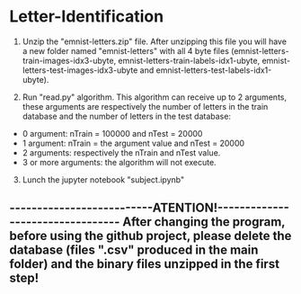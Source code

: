 # Letter-Identification

1. Unzip the "emnist-letters.zip" file. After unzipping this file you will have a new folder named "emnist-letters" with all 4 byte files (emnist-letters-train-images-idx3-ubyte, emnist-letters-train-labels-idx1-ubyte, emnist-letters-test-images-idx3-ubyte and emnist-letters-test-labels-idx1-ubyte).

2. Run "read.py" algorithm. This algorithm can receive up to 2 arguments, these arguments are respectively the number of letters in the train database and the number of letters in the test database:
- 0 argument: nTrain = 100000 and nTest = 20000
- 1 argument: nTrain = the argument value and nTest = 20000
- 2 arguments: respectively the nTrain and nTest value.
- 3 or more arguments: the algorithm will not execute.

3. Lunch the jupyter notebook "subject.ipynb"

--------------------------ATENTION!---------------------------------
After changing the program, before using the github project, please delete the database (files ".csv" produced in the main folder) and the binary files unzipped in the first step!
--------------------------------------------------------------------
